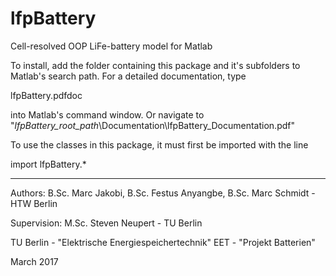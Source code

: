 # lfpBattery
Cell-resolved OOP LiFe-battery model for Matlab

To install, add the folder containing this package and it's subfolders to Matlab's search path.
For a detailed documentation, type

lfpBattery.pdfdoc

into Matlab's command window. Or navigate to
"*lfpBattery_root_path*\Documentation\lfpBattery_Documentation.pdf"


To use the classes in this package, it must first be imported with the line

import lfpBattery.*

__________________________________________________________________________________
Authors: B.Sc. Marc Jakobi, B.Sc. Festus Anyangbe, B.Sc. Marc Schmidt - HTW Berlin

Supervision: M.Sc. Steven Neupert - TU Berlin

TU Berlin - "Elektrische Energiespeichertechnik" EET - "Projekt Batterien"

March 2017